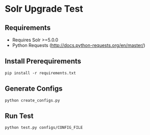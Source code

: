 # Solr Upgrade Test
## Requirements
* Requires Solr >=5.0.0
* Python Requests (http://docs.python-requests.org/en/master/)

## Install Prerequirements
`pip install -r requirements.txt`

## Generate Configs
`python create_configs.py`

## Run Test
`python test.py configs/CONFIG_FILE`

